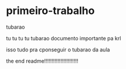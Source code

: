 # primeiro-trabalho
tubarao

tu tu tu tu tubarao documento importante pa krl 

isso tudo pra cponseguir o tubarao da aula 

the end readme!!!!!!!!!!!!!!!!!!!!!!!
